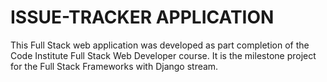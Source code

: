 # ISSUE-TRACKER APPLICATION

This Full Stack web application was developed as part completion of the 
Code Institute Full Stack Web Developer course. It is the milestone project for the 
Full Stack Frameworks with Django stream.
